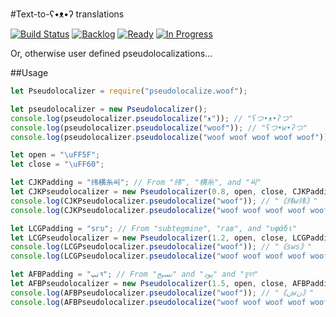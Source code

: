 #Text-to-ʕ•ᴥ•ʔ translations

[![Build Status](https://travis-ci.org/randytarampi/pseudolocalize.woof.svg?branch=master)](https://travis-ci.org/randytarampi/pseudolocalize.woof) [![Backlog](https://badge.waffle.io/randytarampi/pseudolocalize.woof.svg?label=Backlog&title=Backlog)](http://waffle.io/randytarampi/pseudolocalize.woof) [![Ready](https://badge.waffle.io/randytarampi/pseudolocalize.woof.svg?label=Ready&title=Ready)](http://waffle.io/randytarampi/pseudolocalize.woof) [![In Progress](https://badge.waffle.io/randytarampi/pseudolocalize.woof.svg?label=In%20Progress&title=In%20Progress)](http://waffle.io/randytarampi/pseudolocalize.woof)

Or, otherwise user defined pseudolocalizations...

##Usage

```javascript
let Pseudolocalizer = require("pseudolocalize.woof");

let pseudolocalizer = new Pseudolocalizer();
console.log(pseudolocalizer.pseudolocalize("ᴥ")); // "ʕつ•ᴥ•ʔつ"
console.log(pseudolocalizer.pseudolocalize("woof")); // "ʕつ•w•ʔつ"
console.log(pseudolocalizer.pseudolocalize("woof woof woof woof woof")); // "ʕつ•woof woof woof woof woof•ʔつ"

let open = "\uFF5F";
let close = "\uFF60";

let CJKPadding = "纬横糸씨"; // From "纬", "横糸", and "씨"
let CJKPseudolocalizer = new Pseudolocalizer(0.8, open, close, CJKPadding, CJKPadding);
console.log(CJKPseudolocalizer.pseudolocalize("woof")); // "｟纬w纬｠"
console.log(CJKPseudolocalizer.pseudolocalize("woof woof woof woof woof")); // "｟纬w纬｠"

let LCGPadding = "sгυ"; // From "subtegmine", "гав", and "υφάδι"
let LCGPseudolocalizer = new Pseudolocalizer(1.2, open, close, LCGPadding, LCGPadding);
console.log(LCGPseudolocalizer.pseudolocalize("woof")); // "｟sws｠"
console.log(LCGPseudolocalizer.pseudolocalize("woof woof woof woof woof")); // "｟swoof woof woof woof woofs｠"

let AFBPadding = "نپব"; // From "نسيج" and "پود" and "বুনন"
let AFBPseudolocalizer = new Pseudolocalizer(1.5, open, close, AFBPadding, AFBPadding);
console.log(AFBPseudolocalizer.pseudolocalize("woof")); // "｟نwن｠"
console.log(AFBPseudolocalizer.pseudolocalize("woof woof woof woof woof")); // "｟نپবنپwoof woof woof woof woofنپবنپ｠"

```
